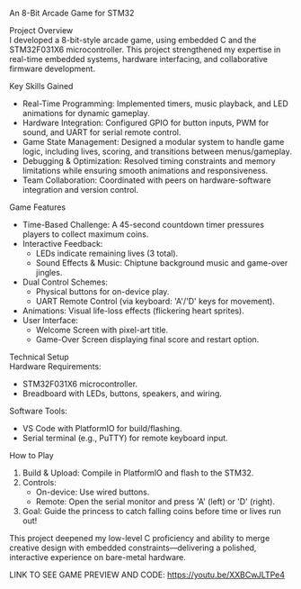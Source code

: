 An 8-Bit Arcade Game for STM32  

Project Overview  
I developed  a 8-bit-style arcade game, using embedded C and the STM32F031X6 microcontroller. This project strengthened my expertise in real-time embedded systems, hardware interfacing, and collaborative firmware development.  

Key Skills Gained  
- Real-Time Programming: Implemented timers, music playback, and LED animations for dynamic gameplay.  
- Hardware Integration: Configured GPIO for button inputs, PWM for sound, and UART for serial remote control.  
- Game State Management: Designed a modular system to handle game logic, including lives, scoring, and transitions between menus/gameplay.  
- Debugging & Optimization: Resolved timing constraints and memory limitations while ensuring smooth animations and responsiveness.  
- Team Collaboration: Coordinated with peers on hardware-software integration and version control.  

Game Features  
- Time-Based Challenge: A 45-second countdown timer pressures players to collect maximum coins.  
- Interactive Feedback:  
  - LEDs indicate remaining lives (3 total).  
  - Sound Effects & Music: Chiptune background music and game-over jingles.  
- Dual Control Schemes:  
  - Physical buttons for on-device play.  
  - UART Remote Control (via keyboard: 'A'/'D' keys for movement).  
- Animations: Visual life-loss effects (flickering heart sprites).  
- User Interface:  
  - Welcome Screen with pixel-art title.  
  - Game-Over Screen displaying final score and restart option.  

Technical Setup  
Hardware Requirements:  
- STM32F031X6 microcontroller.  
- Breadboard with LEDs, buttons, speakers, and wiring.  

Software Tools:  
- VS Code with PlatformIO for build/flashing.  
- Serial terminal (e.g., PuTTY) for remote keyboard input.  

How to Play  
1. Build & Upload: Compile in PlatformIO and flash to the STM32.  
2. Controls:  
   - On-device: Use wired buttons.  
   - Remote: Open the serial monitor and press 'A' (left) or 'D' (right).  
3. Goal: Guide the princess to catch falling coins before time or lives run out!  

This project deepened my low-level C proficiency and ability to merge creative design with embedded constraints—delivering a polished, interactive experience on bare-metal hardware.


LINK TO SEE GAME PREVIEW AND CODE: https://youtu.be/XXBCwJLTPe4
 
 
